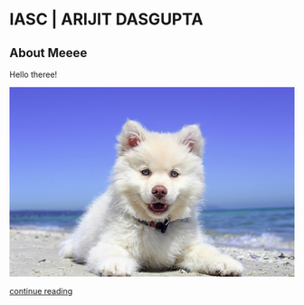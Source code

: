 # IASC | ARIJIT DASGUPTA

## About Meeee


Hello theree!

![](images/dog.jpg)

[continue reading](blog)
